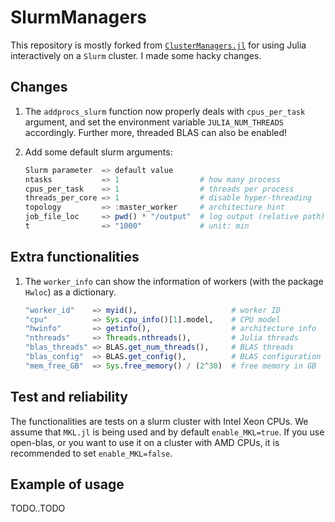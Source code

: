 # SlurmManagers

This repository is mostly forked from [`ClusterManagers.jl`](https://github.com/JuliaParallel/ClusterManagers.jl) for using Julia interactively on a `Slurm` cluster. I made some hacky changes.

## Changes
1. The `addprocs_slurm` function now properly deals with `cpus_per_task` argument, and set the environment variable `JULIA_NUM_THREADS` accordingly. Further more, threaded BLAS can also be enabled!
2. Add some default slurm arguments:

    ```julia
    Slurm parameter  => default value
    ntasks           => 1                  # how many process
    cpus_per_task    => 1                  # threads per process
    threads_per_core => 1                  # disable hyper-threading
    topology         => :master_worker     # architecture hint
    job_file_loc     => pwd() * "/output"  # log output (relative path)
    t                => "1000"             # unit: min
    ```

## Extra functionalities
1. The `worker_info` can show the information of workers (with the package `Hwloc`) as a dictionary.
    ```julia
    "worker_id"    => myid(),                     # worker ID
    "cpu"          => Sys.cpu_info()[1].model,    # CPU model
    "hwinfo"       => getinfo(),                  # architecture info
    "nthreads"     => Threads.nthreads(),         # Julia threads
    "blas_threads" => BLAS.get_num_threads(),     # BLAS threads
    "blas_config"  => BLAS.get_config(),          # BLAS configuration
    "mem_free_GB"  => Sys.free_memory() / (2^30)  # free memory in GB
    ```

## Test and reliability
The functionalities are tests on a slurm cluster with Intel Xeon CPUs. We assume that `MKL.jl` is being used and by default `enable_MKL=true`. If you use open-blas, or you want to use it on a cluster with AMD CPUs, it is recommended to set `enable_MKL=false`.

## Example of usage

TODO..TODO